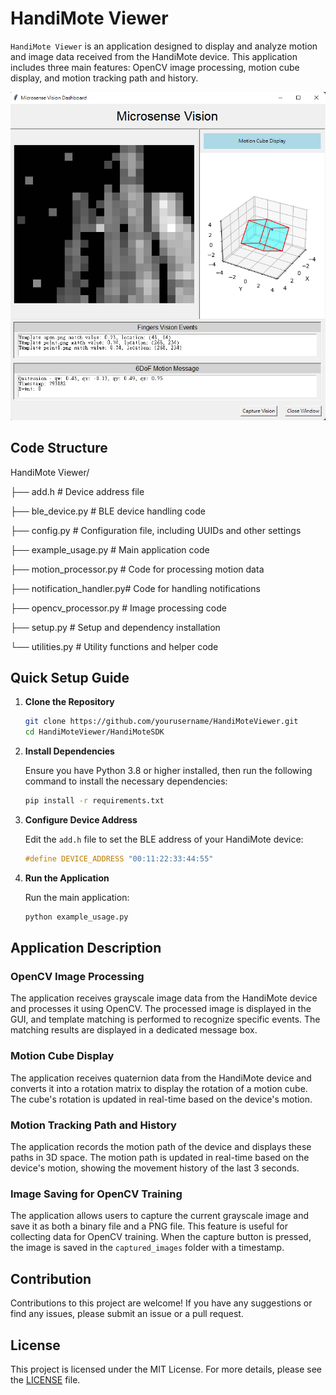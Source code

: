 # HandiMote Viewer

`HandiMote Viewer` is an application designed to display and analyze motion and image data received from the HandiMote device. This application includes three main features: OpenCV image processing, motion cube display, and motion tracking path and history.

![image](Images/HandiMoteViewerConsole.png)


## Code Structure
HandiMote Viewer/

├── add.h # Device address file

├── ble_device.py # BLE device handling code

├── config.py # Configuration file, including UUIDs and other settings

├── example_usage.py # Main application code

├── motion_processor.py # Code for processing motion data

├── notification_handler.py# Code for handling notifications

├── opencv_processor.py # Image processing code

├── setup.py # Setup and dependency installation

└── utilities.py # Utility functions and helper code




## Quick Setup Guide

1. **Clone the Repository**

    ```sh
    git clone https://github.com/yourusername/HandiMoteViewer.git
    cd HandiMoteViewer/HandiMoteSDK
    ```

2. **Install Dependencies**

    Ensure you have Python 3.8 or higher installed, then run the following command to install the necessary dependencies:

    ```sh
    pip install -r requirements.txt
    ```

3. **Configure Device Address**

    Edit the `add.h` file to set the BLE address of your HandiMote device:

    ```c
    #define DEVICE_ADDRESS "00:11:22:33:44:55"
    ```

4. **Run the Application**

    Run the main application:

    ```sh
    python example_usage.py
    ```

## Application Description

### OpenCV Image Processing

The application receives grayscale image data from the HandiMote device and processes it using OpenCV. The processed image is displayed in the GUI, and template matching is performed to recognize specific events. The matching results are displayed in a dedicated message box.

### Motion Cube Display

The application receives quaternion data from the HandiMote device and converts it into a rotation matrix to display the rotation of a motion cube. The cube's rotation is updated in real-time based on the device's motion.

### Motion Tracking Path and History

The application records the motion path of the device and displays these paths in 3D space. The motion path is updated in real-time based on the device's motion, showing the movement history of the last 3 seconds.

### Image Saving for OpenCV Training

The application allows users to capture the current grayscale image and save it as both a binary file and a PNG file. This feature is useful for collecting data for OpenCV training. When the capture button is pressed, the image is saved in the `captured_images` folder with a timestamp.

## Contribution

Contributions to this project are welcome! If you have any suggestions or find any issues, please submit an issue or a pull request.

## License

This project is licensed under the MIT License. For more details, please see the [LICENSE](LICENSE) file.
